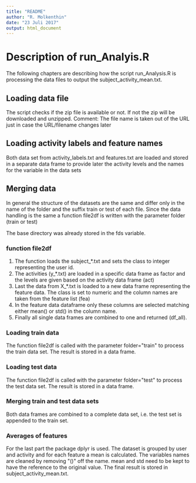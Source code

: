 ```yaml
---
title: "README"
author: "R. Molkenthin"
date: "23 Juli 2017"
output: html_document
---
```


# Description of run_Analyis.R
The following chapters are describing how the script run_Analysis.R is processing the data files to output the subject_activity_mean.txt.

## Loading data file
The script checks if the zip file is available or not. If not the zip will be downloaded and unzipped.
Comment: The file name is taken out of the URL just in case the URL/filename changes later

## Loading activity labels and feature names
Both data set from activity_labels.txt and features.txt are loaded and stored in a separate data frame to provide later the activity levels and the names for the variable in the data sets

## Merging data
In general the structure of the datasets are the same and differ only in the name of the folder and the suffix train or test of each file. Since the data handling is the same a function file2df is written with the parameter folder (train or test)

The base directory was already stored in the fds variable.

### function file2df
1. The function loads the subject_*.txt and sets the class to integer representing the user id.
2. The activities (y_*.txt) are loaded in a specific data frame as factor and the levels are given based on the activity data frame (act)
3. Last the data from X_*.txt is loaded to a new data frame representing the feature data. The class is set to numeric and the column names are taken from the feature list (fea)
4. In the feature data dataframe only these columns are selected matching either mean() or std() in the column name.
5. Finally all single data frames are combined to one and returned (df_all).

### Loading train data
The function file2df is called with the parameter folder="train" to process the train data set. The result is stored in a data frame.

### Loading test data
The function file2df is called with the parameter folder="test" to process the test data set. The result is stored in a data frame.

### Merging train and test data sets
Both data frames are combined to a complete data set, i.e. the test set is appended to the train set.

### Averages of features
For the last part the package dplyr is used. The dataset is grouped by user and activity and for each feature a mean is calculated. 
The variables names are cleaned by removing "()" off the name. mean and std need to be kept to have the reference to the original value. 
The final result is stored in subject_activity_mean.txt.
